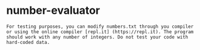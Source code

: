 # number-evaluator
    For testing purposes, you can modify numbers.txt through you compiler or using the online compiler [repl.it] (https://repl.it). The program should work with any number of integers. Do not test your code with hard-coded data.
    
